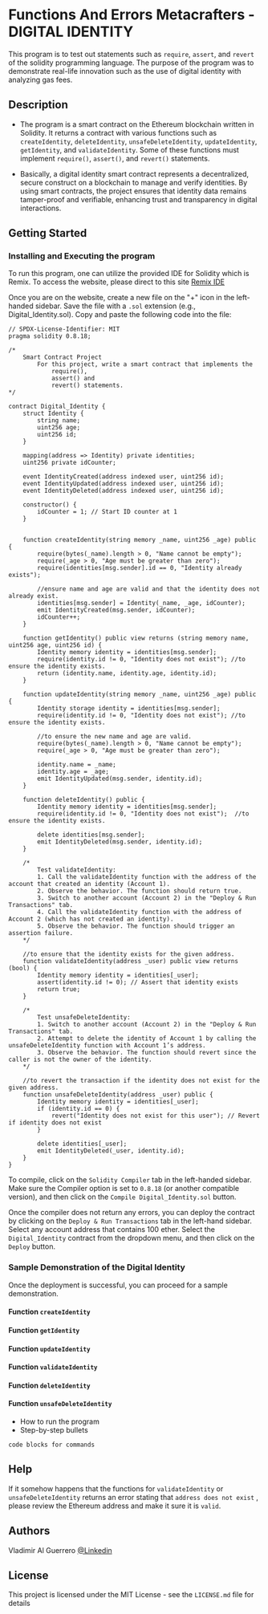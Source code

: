 # Functions And Errors Metacrafters - DIGITAL IDENTITY

This program is to test out statements such as `require`, `assert`, and `revert` of the solidity programming language. The purpose of the program was to demonstrate real-life innovation such as the use of digital identity with analyzing gas fees.

## Description

-  The program is a smart contract on the Ethereum blockchain written in Solidity. It returns a contract with various functions such as `createIdentity`, `deleteIdentity`, `unsafeDeleteIdentity`, `updateIdentity`, `getIdentity`, and `validateIdentity`. Some of these functions must implement `require()`, `assert()`, and `revert()` statements.

-  Basically, a digital identity smart contract represents a decentralized, secure construct on a blockchain to manage and verify identities. By using smart contracts, the project ensures that identity data remains tamper-proof and verifiable, enhancing trust and transparency in digital interactions.

## Getting Started

### Installing and Executing the program

To run this program, one can utilize the provided IDE for Solidity which is Remix. To access the website, please direct to this site [Remix IDE](https://remix.ethereum.org/)

Once you are on the website, create a new file on the "+" icon in the left-handed sidebar. Save the file with a `.sol` extension (e.g., Digital_Identity.sol). Copy and paste the following code into the file:

```solidity
// SPDX-License-Identifier: MIT
pragma solidity 0.8.18;

/*
    Smart Contract Project
        For this project, write a smart contract that implements the 
            require(), 
            assert() and 
            revert() statements.
*/

contract Digital_Identity {
    struct Identity {
        string name;
        uint256 age;
        uint256 id;
    }

    mapping(address => Identity) private identities;
    uint256 private idCounter;

    event IdentityCreated(address indexed user, uint256 id);
    event IdentityUpdated(address indexed user, uint256 id);
    event IdentityDeleted(address indexed user, uint256 id);

    constructor() {
        idCounter = 1; // Start ID counter at 1
    }

    
    function createIdentity(string memory _name, uint256 _age) public {
        require(bytes(_name).length > 0, "Name cannot be empty");
        require(_age > 0, "Age must be greater than zero");
        require(identities[msg.sender].id == 0, "Identity already exists");

        //ensure name and age are valid and that the identity does not already exist.
        identities[msg.sender] = Identity(_name, _age, idCounter);
        emit IdentityCreated(msg.sender, idCounter);
        idCounter++;
    }

    function getIdentity() public view returns (string memory name, uint256 age, uint256 id) {
        Identity memory identity = identities[msg.sender];
        require(identity.id != 0, "Identity does not exist"); //to ensure the identity exists.
        return (identity.name, identity.age, identity.id);
    }

    function updateIdentity(string memory _name, uint256 _age) public {
        Identity storage identity = identities[msg.sender];
        require(identity.id != 0, "Identity does not exist"); //to ensure the identity exists.

        //to ensure the new name and age are valid.
        require(bytes(_name).length > 0, "Name cannot be empty");
        require(_age > 0, "Age must be greater than zero");

        identity.name = _name;
        identity.age = _age;
        emit IdentityUpdated(msg.sender, identity.id);
    }

    function deleteIdentity() public {
        Identity memory identity = identities[msg.sender];
        require(identity.id != 0, "Identity does not exist");  //to ensure the identity exists.

        delete identities[msg.sender];
        emit IdentityDeleted(msg.sender, identity.id);
    }

    /*
        Test validateIdentity:
        1. Call the validateIdentity function with the address of the account that created an identity (Account 1).
        2. Observe the behavior. The function should return true.
        3. Switch to another account (Account 2) in the "Deploy & Run Transactions" tab.
        4. Call the validateIdentity function with the address of Account 2 (which has not created an identity).
        5. Observe the behavior. The function should trigger an assertion failure.
    */

    //to ensure that the identity exists for the given address.
    function validateIdentity(address _user) public view returns (bool) {
        Identity memory identity = identities[_user];
        assert(identity.id != 0); // Assert that identity exists
        return true;
    }

    /*
        Test unsafeDeleteIdentity:
        1. Switch to another account (Account 2) in the "Deploy & Run Transactions" tab.
        2. Attempt to delete the identity of Account 1 by calling the unsafeDeleteIdentity function with Account 1’s address.
        3. Observe the behavior. The function should revert since the caller is not the owner of the identity.
    */

    //to revert the transaction if the identity does not exist for the given address.
    function unsafeDeleteIdentity(address _user) public {
        Identity memory identity = identities[_user];
        if (identity.id == 0) {
            revert("Identity does not exist for this user"); // Revert if identity does not exist
        }

        delete identities[_user];
        emit IdentityDeleted(_user, identity.id);
    }
}
```

To compile, click on the `Solidity Compiler` tab in the left-handed sidebar. Make sure the Compiler option is set to `0.8.18` (or another compatible version), and then click on the `Compile Digital_Identity.sol` button.

Once the compiler does not return any errors, you can deploy the contract by clicking on the `Deploy & Run Transactions` tab in the left-hand sidebar. Select any account address that contains 100 ether. Select the `Digital_Identity` contract from the dropdown menu, and then click on the `Deploy` button. 

### Sample Demonstration of the Digital Identity

Once the deployment is successful, you can proceed for a sample demonstration.

#### Function `createIdentity`

#### Function `getIdentity`

#### Function `updateIdentity`

#### Function `validateIdentity`

#### Function `deleteIdentity`

#### Function `unsafeDeleteIdentity`

* How to run the program
* Step-by-step bullets
```
code blocks for commands
```

## Help

If it somehow happens that the functions for `validateIdentity` or `unsafeDeleteIdentity` returns an error stating that `address does not exist` , please review the Ethereum address and make it sure it is `valid`.

## Authors

Vladimir Al Guerrero
[@Linkedin](https://www.linkedin.com/in/vladimir-al-guerrero-178b6a24b/)

## License

This project is licensed under the MIT License - see the `LICENSE.md` file for details

